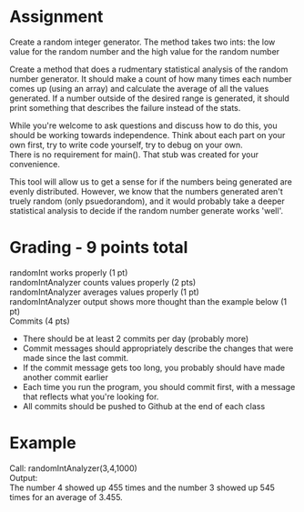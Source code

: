 # Assignment
Create a random integer generator.  The method takes two ints: the low value for the random number and the high value for the random number

Create a method that does a rudmentary statistical analysis of the random number generator.  It should make a count of how many times each number comes up (using an array) and calculate the average of all the values generated.  If a number outside of the desired range is generated, it should print something that describes the failure instead of the stats.

While you're welcome to ask questions and discuss how to do this, you should be working towards independence.  Think about each part on your own first, try to write code yourself, try to debug on your own.  
There is no requirement for main().  That stub was created for your convenience.  

This tool will allow us to get a sense for if the numbers being generated are evenly distributed.  However, we know that the numbers generated aren't truely random (only psuedorandom), and it would probably take a deeper statistical analysis to decide if the random number generate works 'well'.  

# Grading - 9 points total
randomInt works properly (1 pt)  
randomIntAnalyzer counts values properly (2 pts)  
randomIntAnalyzer averages values properly (1 pt)  
randomIntAnalyzer output shows more thought than the example below (1 pt)  
Commits (4 pts)  
* There should be at least 2 commits per day (probably more)
* Commit messages should appropriately describe the changes that were made since the last commit.
* If the commit message gets too long, you probably should have made another commit earlier
* Each time you run the program, you should commit first, with a message that reflects what you're looking for. 
* All commits should be pushed to Github at the end of each class

# Example
Call: randomIntAnalyzer(3,4,1000)  
Output:  
The number 4 showed up 455 times and the number 3 showed up 545 times for an average of 3.455.
